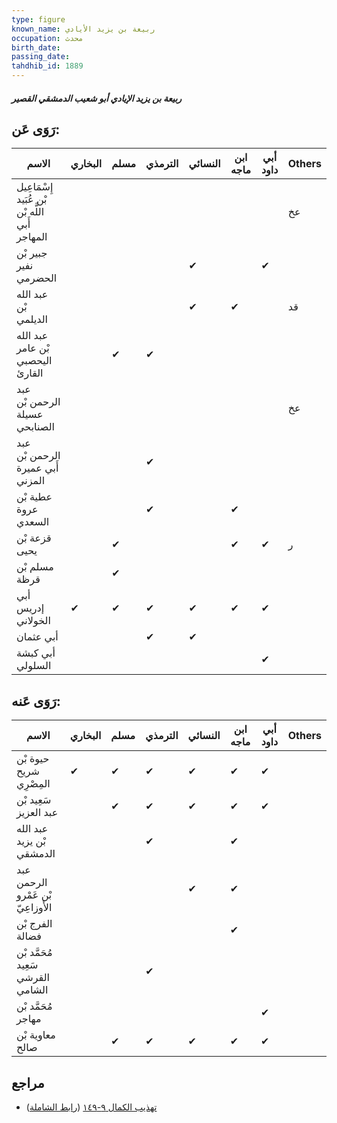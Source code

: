```yaml
---
type: figure
known_name: ربيعة بن يزيد الأيادي
occupation: محدث
birth_date:
passing_date:
tahdhib_id: 1889
---
```

##### ربيعة بن يزيد الإيادي أبو شعيب الدمشقي القصير

## رَوَى عَن:
| الاسم                                          | البخاري | مسلم | الترمذي | النسائي | ابن ماجه | أبي داود | Others |
| ---------------------------------------------- | ------- | ---- | ------- | ------- | -------- | -------- | ------ |
| إِسْمَاعِيل بْن عُبَيد اللَّه بْن أَبي المهاجر |         |      |         |         |          |          | عخ     |
| جبير بْن نفير الحضرمي                          |         |      |         | ✔       |          | ✔        |        |
| عبد الله بْن الديلمي                           |         |      |         | ✔       | ✔        |          | قد     |
| عبد الله بْن عامر اليحصبي القارئ               |         | ✔    | ✔       |         |          |          |        |
| عبد الرحمن بْن عسيلة الصنابحي                  |         |      |         |         |          |          | عخ     |
| عبد الرحمن بْن أَبي عميرة المزني               |         |      | ✔       |         |          |          |        |
| عطية بْن عروة السعدي                           |         |      | ✔       |         | ✔        |          |        |
| قزعة بْن يحيى                                  |         | ✔    |         |         | ✔        | ✔        | ر      |
| مسلم بْن قرظة                                  |         | ✔    |         |         |          |          |        |
| أبي إدريس الخولاني                             | ✔       | ✔    | ✔       | ✔       | ✔        | ✔        |        |
| أبي عثمان                                      |         |      | ✔       | ✔       |          |          |        |
| أبي كبشة السلولي                               |         |      |         |         |          | ✔        |        |
## رَوَى عَنه:
| الاسم                             | البخاري | مسلم | الترمذي | النسائي | ابن ماجه | أبي داود | Others |
| --------------------------------- | ------- | ---- | ------- | ------- | -------- | -------- | ------ |
| حيوة بْن شريح المِصْرِي           | ✔       | ✔    | ✔       | ✔       | ✔        | ✔        |        |
| سَعِيد بْن عبد العزيز             |         | ✔    | ✔       | ✔       | ✔        | ✔        |        |
| عبد الله بْن يزيد الدمشقي         |         |      | ✔       |         | ✔        |          |        |
| عبد الرحمن بْن عَمْرو الأَوزاعِيّ |         |      |         | ✔       | ✔        |          |        |
| الفرج بْن فضالة                   |         |      |         |         | ✔        |          |        |
| مُحَمَّد بْن سَعِيد القرشي الشامي |         |      | ✔       |         |          |          |        |
| مُحَمَّد بْن مهاجر                |         |      |         |         |          | ✔        |        |
| معاوية بْن صالح                   |         | ✔    | ✔       | ✔       | ✔        | ✔        |        |
## مراجع
- [تهذيب الكمال ٩-١٤٩](obsidian://open?vault=Tahdhib-al-Kamal&file=Figures/١٨٨٩-ربيعة%20بن%20يزيد%20الإيادي%20أبو%20شعيب%20الدمشقي%20القصير) ([رابط الشاملة](https://shamela.ws/book/3722/4389))